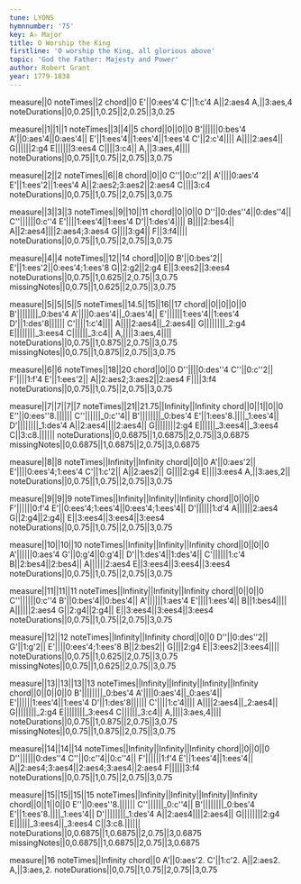 ```yaml
---
tune: LYONS
hymnnumber: '75'
key: A♭ Major
title: O Worship the King
firstline: 'O worship the King, all glorious above'
topic: 'God the Father: Majesty and Power'
author: Robert Grant
year: 1779-1838
---
```

measure||0
noteTimes||2
chord||0
E'||0:ees'4
C'||1:c'4
A||2:aes4
A,||3:aes,4
noteDurations||0,0.25||1,0.25||2,0.25||3,0.25

measure||1||1||1
noteTimes||3||4||5
chord||0||0||0
B'||||||0:bes'4
A'||0:aes'4||0:aes'4||
E'||1:ees'4||1:ees'4||1:ees'4
C'||2:c'4||||
A||||2:aes4||
G||||||2:g4
E||||||3:ees4
C||||3:c4||
A,||3:aes,4||||
noteDurations||0,0.75||1,0.75||2,0.75||3,0.75

measure||2||2
noteTimes||6||8
chord||0||0
C''||0:c''2||
A'||||0:aes'4
E'||1:ees'2||1:ees'4
A||2:aes2;3:aes2||2:aes4
C||||3:c4
noteDurations||0,0.75||1,0.75||2,0.75||3,0.75

measure||3||3||3
noteTimes||9||10||11
chord||0||0||0
D''||0:des''4||0:des''4||
C''||||||0:c''4
E'||||1:ees'4||1:ees'4
D'||1:des'4||||
B||||2:bes4||
A||2:aes4||||2:aes4;3:aes4
G||||3:g4||
F||3:f4||||
noteDurations||0,0.75||1,0.75||2,0.75||3,0.75

measure||4||4
noteTimes||12||14
chord||0||0
B'||0:bes'2||
E'||1:ees'2||0:ees'4;1:ees'8
G||2:g2||2:g4
E||3:ees2||3:ees4
noteDurations||0,0.75||1,0.625||2,0.75||3,0.75
missingNotes||0,0.75||1,0.625||2,0.75||3,0.75

measure||5||5||5||5
noteTimes||14.5||15||16||17
chord||0||0||0||0
B'||||||||_0:bes'4
A'||||0:aes'4||_0:aes'4||
E'||||||1:ees'4||1:ees'4
D'||1:des'8||||||
C'||||1:c'4||||
A||||2:aes4||_2:aes4||
G||||||||_2:g4
E||||||||_3:ees4
C||||||_3:c4||
A,||||3:aes,4||||
noteDurations||0,0.75||1,0.875||2,0.75||3,0.75
missingNotes||0,0.75||1,0.875||2,0.75||3,0.75

measure||6||6
noteTimes||18||20
chord||0||0
D''||||0:des''4
C''||0:c''2||
F'||||1:f'4
E'||1:ees'2||
A||2:aes2;3:aes2||2:aes4
F||||3:f4
noteDurations||0,0.75||1,0.75||2,0.75||3,0.75

measure||7||7||7||7
noteTimes||21||21.75||Infinity||Infinity
chord||0||1||0||0
E''||0:ees''8.||||||
C''||||||_0:c''4||
B'||||||||_0:bes'4
E'||1:ees'8.||||_1:ees'4||
D'||||||||_1:des'4
A||2:aes4||||2:aes4||
G||||||||2:g4
E||||||_3:ees4||_3:ees4
C||3:c8.||||||
noteDurations||0,0.6875||1,0.6875||2,0.75||3,0.6875
missingNotes||0,0.6875||1,0.6875||2,0.75||3,0.6875

measure||8||8
noteTimes||Infinity||Infinity
chord||0||0
A'||0:aes'2||
E'||||0:ees'4;1:ees'4
C'||1:c'2||
A||2:aes2||
G||||2:g4
E||||3:ees4
A,||3:aes,2||
noteDurations||0,0.75||1,0.75||2,0.75||3,0.75

measure||9||9||9
noteTimes||Infinity||Infinity||Infinity
chord||0||0||0
F'||||||0:f'4
E'||0:ees'4;1:ees'4||0:ees'4;1:ees'4||
D'||||||1:d'4
A||||||2:aes4
G||2:g4||2:g4||
E||3:ees4||3:ees4||3:ees4
noteDurations||0,0.75||1,0.75||2,0.75||3,0.75

measure||10||10||10
noteTimes||Infinity||Infinity||Infinity
chord||0||0||0
A'||||||0:aes'4
G'||0:g'4||0:g'4||
D'||1:des'4||1:des'4||
C'||||||1:c'4
B||2:bes4||2:bes4||
A||||||2:aes4
E||3:ees4||3:ees4||3:ees4
noteDurations||0,0.75||1,0.75||2,0.75||3,0.75

measure||11||11||11
noteTimes||Infinity||Infinity||Infinity
chord||0||0||0
C''||||||0:c''4
B'||0:bes'4||0:bes'4||
A'||||||1:aes'4
E'||||1:ees'4||
B||1:bes4||||
A||||||2:aes4
G||2:g4||2:g4||
E||3:ees4||3:ees4||3:ees4
noteDurations||0,0.75||1,0.75||2,0.75||3,0.75

measure||12||12
noteTimes||Infinity||Infinity
chord||0||0
D''||0:des''2||
G'||1:g'2||
E'||||0:ees'4;1:ees'8
B||2:bes2||
G||||2:g4
E||3:ees2||3:ees4||||
noteDurations||0,0.75||1,0.625||2,0.75||3,0.75
missingNotes||0,0.75||1,0.625||2,0.75||3,0.75

measure||13||13||13||13
noteTimes||Infinity||Infinity||Infinity||Infinity
chord||0||0||0||0
B'||||||||_0:bes'4
A'||||0:aes'4||_0:aes'4||
E'||||||1:ees'4||1:ees'4
D'||1:des'8||||||
C'||||1:c'4||||
A||||2:aes4||_2:aes4||
G||||||||_2:g4
E||||||||_3:ees4
C||||||_3:c4||
A,||||3:aes,4||||
noteDurations||0,0.75||1,0.875||2,0.75||3,0.75
missingNotes||0,0.75||1,0.875||2,0.75||3,0.75

measure||14||14||14
noteTimes||Infinity||Infinity||Infinity
chord||0||0||0
D''||||||0:des''4
C''||0:c''4||0:c''4||
F'||||||1:f'4
E'||1:ees'4||1:ees'4||
A||2:aes4;3:aes4||2:aes4;3:aes4||2:aes4
F||||||3:f4
noteDurations||0,0.75||1,0.75||2,0.75||3,0.75

measure||15||15||15||15
noteTimes||Infinity||Infinity||Infinity||Infinity
chord||0||1||0||0
E''||0:ees''8.||||||
C''||||||_0:c''4||
B'||||||||_0:bes'4
E'||1:ees'8.||||_1:ees'4||
D'||||||||_1:des'4
A||2:aes4||||2:aes4||
G||||||||2:g4
E||||||_3:ees4||_3:ees4
C||3:c8.||||||
noteDurations||0,0.6875||1,0.6875||2,0.75||3,0.6875
missingNotes||0,0.6875||1,0.6875||2,0.75||3,0.6875

measure||16
noteTimes||Infinity
chord||0
A'||0:aes'2.
C'||1:c'2.
A||2:aes2.
A,||3:aes,2.
noteDurations||0,0.75||1,0.75||2,0.75||3,0.75


